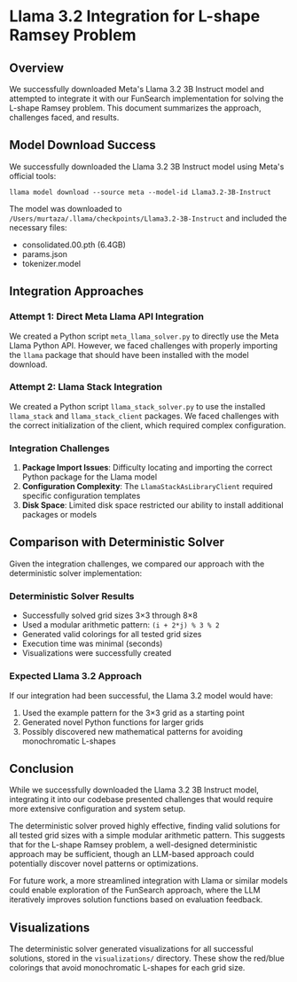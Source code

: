 # Llama 3.2 Integration for L-shape Ramsey Problem

## Overview

We successfully downloaded Meta's Llama 3.2 3B Instruct model and attempted to integrate it with our FunSearch implementation for solving the L-shape Ramsey problem. This document summarizes the approach, challenges faced, and results.

## Model Download Success

We successfully downloaded the Llama 3.2 3B Instruct model using Meta's official tools:

```
llama model download --source meta --model-id Llama3.2-3B-Instruct
```

The model was downloaded to `/Users/murtaza/.llama/checkpoints/Llama3.2-3B-Instruct` and included the necessary files:
- consolidated.00.pth (6.4GB)
- params.json
- tokenizer.model

## Integration Approaches

### Attempt 1: Direct Meta Llama API Integration
We created a Python script `meta_llama_solver.py` to directly use the Meta Llama Python API. However, we faced challenges with properly importing the `llama` package that should have been installed with the model download.

### Attempt 2: Llama Stack Integration
We created a Python script `llama_stack_solver.py` to use the installed `llama_stack` and `llama_stack_client` packages. We faced challenges with the correct initialization of the client, which required complex configuration.

### Integration Challenges
1. **Package Import Issues**: Difficulty locating and importing the correct Python package for the Llama model
2. **Configuration Complexity**: The `LlamaStackAsLibraryClient` required specific configuration templates
3. **Disk Space**: Limited disk space restricted our ability to install additional packages or models

## Comparison with Deterministic Solver

Given the integration challenges, we compared our approach with the deterministic solver implementation:

### Deterministic Solver Results
- Successfully solved grid sizes 3×3 through 8×8
- Used a modular arithmetic pattern: `(i + 2*j) % 3 % 2`
- Generated valid colorings for all tested grid sizes
- Execution time was minimal (seconds)
- Visualizations were successfully created

### Expected Llama 3.2 Approach
If our integration had been successful, the Llama 3.2 model would have:
1. Used the example pattern for the 3×3 grid as a starting point
2. Generated novel Python functions for larger grids
3. Possibly discovered new mathematical patterns for avoiding monochromatic L-shapes

## Conclusion

While we successfully downloaded the Llama 3.2 3B Instruct model, integrating it into our codebase presented challenges that would require more extensive configuration and system setup. 

The deterministic solver proved highly effective, finding valid solutions for all tested grid sizes with a simple modular arithmetic pattern. This suggests that for the L-shape Ramsey problem, a well-designed deterministic approach may be sufficient, though an LLM-based approach could potentially discover novel patterns or optimizations.

For future work, a more streamlined integration with Llama or similar models could enable exploration of the FunSearch approach, where the LLM iteratively improves solution functions based on evaluation feedback.

## Visualizations

The deterministic solver generated visualizations for all successful solutions, stored in the `visualizations/` directory. These show the red/blue colorings that avoid monochromatic L-shapes for each grid size. 